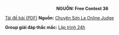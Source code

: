 **<center>NGUỒN: Free Contest 36</center>**

[Tải đề bài (PDF)](/statements/2211/DWARVES.pdf)
**Nguồn:** [Chuyên Sơn La Online Judge](http://csloj.ddns.net/)

**Group giải đáp thắc mắc:** [Lập trình 24h](https://www.facebook.com/groups/1386904321519984)